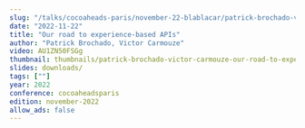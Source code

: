 ```yaml
---
slug: "/talks/cocoaheads-paris/november-22-blablacar/patrick-brochado-victor-carmouze-our-road-to-experience-based-apis"
date: "2022-11-22"
title: "Our road to experience-based APIs"
author: "Patrick Brochado, Victor Carmouze"
video: AU1ZN50FSGg
thumbnail: thumbnails/patrick-brochado-victor-carmouze-our-road-to-experience-based-apis.jpg
slides: downloads/
tags: [""]
year: 2022
conference: cocoaheadsparis
edition: november-2022
allow_ads: false
---
```

